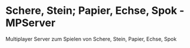 # Schere, Stein; Papier, Echse, Spok - MPServer
 Multiplayer Server zum Spielen von Schere, Stein, Papier, Echse, Spok
